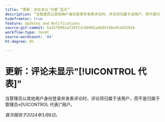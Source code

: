 ```yaml
---
title: “更新：评论未以‘代表’显示”
description: “当管理员以其他用户身份登录并发表评论时，评论将归属于该用户，而不是代表用户归属于该管理员。”
hidefromtoc: true
feature: Updates and Notifications
source-git-commit: ba35f0961af20753c8b902a46d47dbe45ad3262b
workflow-type: tm+mt
source-wordcount: '84'
ht-degree: 0%

---
```



# 更新：评论未显示&quot;[!UICONTROL 代表]&quot;

当管理员以其他用户身份登录并发表评论时，评论将归属于该用户，而不是归属于管理员»[!UICONTROL 代表]”用户。

_首次报告于2024年3月8日。_

